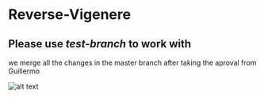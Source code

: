 # Reverse-Vigenere
Please use *test-branch* to work with
---

we merge all the changes in the master branch after taking the aproval from Guillermo

![alt text](http://www.refugeescode.at/wp-content/uploads/2016/12/e3a97406_o.jpeg "refugees Code")
